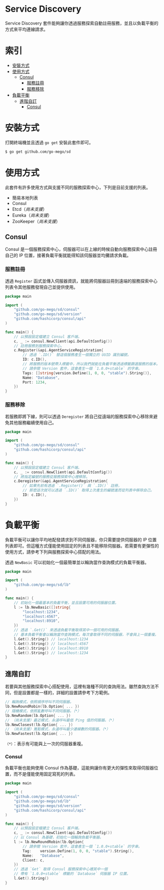 # Service Discovery

Service Discovery 套件能夠讓你透過服務探索自動註冊服務，並且以負載平衡的方式來平均連線請求。

# 索引

* [安裝方式](#安裝方式)
* [使用方式](#使用方式)
    * [Consul](#Consul)
        * [服務註冊](#服務註冊)
        * [服務移除](#服務移除)
* [負載平衡](#負載平衡)
    * [進階自訂](#進階自訂)
        * [Consul](#Consul)

# 安裝方式

打開終端機並且透過 `go get` 安裝此套件即可。

```bash
$ go get github.com/go-mego/sd
```

# 使用方式

此套件有許多使用方式與支援不同的服務探索中心，下列是目前支援的列表。

* 簡易本地列表
* Consul
* Etcd（_尚未支援_）
* Eureka（_尚未支援_）
* ZooKeeper（_尚未支援_）

## Consul

Consul 是一個服務探索中心，伺服器可以在上線的時候自動向服務探索中心註冊自己的 IP 位置，接著負載平衡就能得知該伺服器並均攤請求負載。

### 服務註冊

透過 `Register` 函式並傳入伺服器資訊，就能將伺服器註冊到遠端的服務探索中心列表令其他服務發現自己並提供使用。

```go
package main

import (
	"github.com/go-mego/sd/consul"
	"github.com/go-mego/sd/version"
	"github.com/hashicorp/consul/api"
)

func main() {
	// 以預設設定檔建立 Consul 客戶端。
	c, _ := consul.NewClient(api.DefaultConfig())
	// 註冊服務到服務探索中心。
	c.Register(&api.AgentServiceRegistration{
		// 透過 `.ID()` 替這個服務產生一個獨立的 UUID 識別編號。
		ID: c.ID(),
        // 將服務的版本號帶入標籤中，所以我們就能在負載平衡透過標籤篩選服務的版本。
        // 請參閱 Version 套件，這會產生一個 `1.0.0+stable` 的字串。
		Tags: []string{version.Define(1, 0, 0, "stable").String()},
		Name: "Database",
		Port: 1234,
	})
}
```

### 服務移除

若服務即將下線，則可以透過 `Deregister` 將自己從遠端的服務探索中心移除來避免其他服務繼續使用自己。

```go
package main

import (
	"github.com/go-mego/sd/consul"
	"github.com/hashicorp/consul/api"
)

func main() {
	// 以預設設定檔建立 Consul 客戶端。
    c, _ := consul.NewClient(api.DefaultConfig())
	// 將指定編號的服務從服務探索中心裡移除。
	c.Deregister(&api.AgentServiceRegistration{
        // 如果先前有透過 `.Register()` 與 `.ID()` 註冊，
        // 那麼這次就可以透過 `.ID()` 取得上次產生的編號進而從列表中移除自己。
		ID: c.ID(),
	})
}
```

# 負載平衡

負載平衡可以讓你平均地配發請求到不同伺服器，你只需要提供伺服器的 IP 位置列表即可。但這種方式僅能使用固定的列表且不能移除伺服器。若需要有更彈性的使用方式，請參考下列與服務探索中心搭配的用法。

透過 `NewBasic` 可以初始化一個最簡單並以輪詢當作查詢模式的負載平衡器。

```go
package main

import (
	"github.com/go-mego/sd/lb"
)

func main() {
	// 初始化一個最基本的負載平衡，並且設置可用的伺服器位置。
	l := lb.NewBasic([]string{
		"localhost:1234",
		"localhost:4567",
		"localhost:8910",
	})
	// 透過 `.Get()` 來透過負載平衡取得其中一個可用的伺服器。
	// 基本負載平衡會以輪詢當作查詢模式，每次會取得不同的伺服器，不會與上一個重複。
    l.Get().String() // localhost:1234
    l.Get().String() // localhost:4567
    l.Get().String() // localhost:8910
    l.Get().String() // localhost:1234
}
```

## 進階自訂

若要與其他服務探索中心搭配使用，這裡有幾種不同的查詢用法。雖然查詢方法不同，但是設置都是一樣的，詳細的設置請參考下方範例。

```go
// 輪詢模式，依照順序呼叫不同伺服器。
lb.NewRoundRobin(lb.Option{ ... })
// 隨機模式，依照亂數呼叫不同伺服器。（*）
lb.NewRandom(lb.Option{ ... })
// （尚未支援）最近模式，永遠呼叫最低 Ping 值的伺服器。（*）
lb.NewClosest(lb.Option{ ... })
// （尚未支援）寬鬆模式，永遠呼叫最少連線數的伺服器。（*）
lb.NewFastest(lb.Option{ ... })
```

`（*）`：表示有可能與上一次的伺服器重複。

### Consul

負載平衡也能夠使用 Consul 作為基礎，這能夠讓你有更大的彈性來取得伺服器位置，而不是僅能使用固定寫死的列表。

```go
package main

import (
	"github.com/go-mego/sd/consul"
	"github.com/go-mego/sd/lb"
	"github.com/go-mego/sd/version"
	"github.com/hashicorp/consul/api"
)

func main() {
	// 以預設設定檔建立 Consul 客戶端。
	c, _ := consul.NewClient(api.DefaultConfig())
	// 以 Consul 為基礎，初始化一個輪詢負載平衡器。
	l := lb.NewRoundRobin(lb.Option{
		// 請參閱 Version 套件，這會產生一個 `1.0.0+stable` 的字串。
		Tag:    version.Define(1, 0, 0, "stable").String(),
		Name:   "Database",
		Client: c,
	})
	// 透過 `Get` 取得 Consul 服務探索中心裡其中一個
	// 帶有 `1.0.0+stable` 標籤的 `Database` 伺服器 IP 位置。
	l.Get().String()
}
```